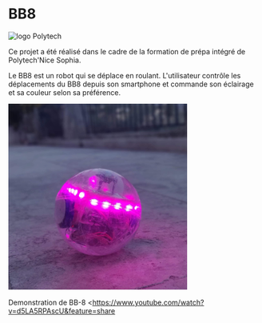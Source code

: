 # BB8 
![logo Polytech](https://www.google.com/search?q=polytech+nice&source=lnms&tbm=isch&sa=X&ved=0ahUKEwivxcOWpPjgAhUkxYUKHQCOABcQ_AUIDygC&biw=1280&bih=561#imgrc=h51zFlGDJ8qDwM: "logo Polytech") 

Ce projet a été réalisé dans le cadre de la formation de prépa intégré de Polytech'Nice Sophia.  

Le BB8 est un robot qui se déplace en roulant. L'utilisateur contrôle les déplacements du BB8 depuis son smartphone et commande son éclairage et sa couleur selon sa préférence.  



![BB8](https://github.com/Blanc-Bertolotto/BB8/blob/master/bb8.PNG?raw=true "BB-8")  

Demonstration de BB-8
<https://www.youtube.com/watch?v=d5LA5RPAscU&feature=share 


